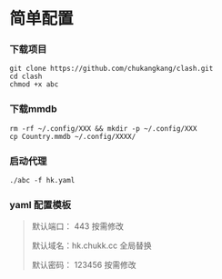 #  简单配置

### 下载项目

```
git clone https://github.com/chukangkang/clash.git
cd clash 
chmod +x abc
```



### 下载mmdb

```
rm -rf ~/.config/XXX && mkdir -p ~/.config/XXX
cp Country.mmdb ~/.config/XXXX/

```

### 启动代理

```
./abc -f hk.yaml
```

### yaml 配置模板

>默认端口： 443  按需修改
>
>默认域名：hk.chukk.cc 全局替换
>
>默认密码： 123456 按需修改

